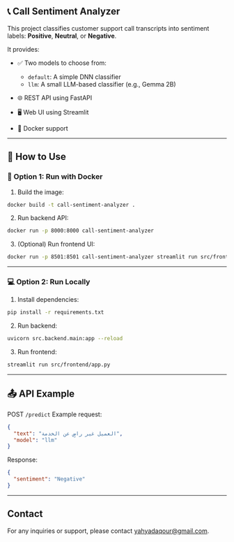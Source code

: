 ## 📞 Call Sentiment Analyzer

This project classifies customer support call transcripts into sentiment labels: **Positive**, **Neutral**, or **Negative**.

It provides:

* ✅ Two models to choose from:

  * `default`: A simple DNN classifier
  * `llm`: A small LLM-based classifier (e.g., Gemma 2B)
* 🌐 REST API using FastAPI
* 🖥️ Web UI using Streamlit
* 🐳 Docker support

---

## 🔧 How to Use

### 🐳 Option 1: Run with Docker

1. Build the image:

```bash
docker build -t call-sentiment-analyzer .
```

2. Run backend API:

```bash
docker run -p 8000:8000 call-sentiment-analyzer
```

3. (Optional) Run frontend UI:

```bash
docker run -p 8501:8501 call-sentiment-analyzer streamlit run src/frontend/app.py
```

---

### 💻 Option 2: Run Locally

1. Install dependencies:

```bash
pip install -r requirements.txt
```

2. Run backend:

```bash
uvicorn src.backend.main:app --reload
```

3. Run frontend:

```bash
streamlit run src/frontend/app.py
```

---

## 📤 API Example

POST `/predict`
Example request:

```json
{
  "text": "العميل غير راضٍ عن الخدمة",
  "model": "llm"
}
```

Response:

```json
{
  "sentiment": "Negative"
}
```

---



## Contact
For any inquiries or support, please contact yahyadaqour@gmail.com.
